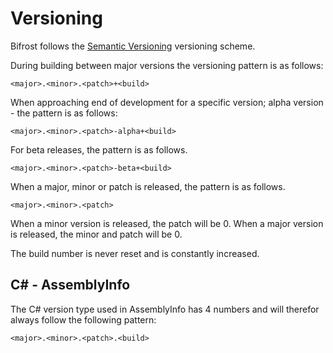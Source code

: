 # Versioning

Bifrost follows the [Semantic Versioning](https://semver.org) versioning scheme.

During building between major versions the versioning pattern is as follows:

`<major>.<minor>.<patch>+<build>`

When approaching end of development for a specific version; alpha version - the pattern is as follows:

`<major>.<minor>.<patch>-alpha+<build>`

For beta releases, the pattern is as follows.

`<major>.<minor>.<patch>-beta+<build>`

When a major, minor or patch is released, the pattern is as follows.

`<major>.<minor>.<patch>`

When a minor version is released, the patch will be 0.
When a major version is released, the minor and patch will be 0.

The build number is never reset and is constantly increased.

## C# - AssemblyInfo

The C# version type used in AssemblyInfo has 4 numbers and will therefor always
follow the following pattern:

`<major>.<minor>.<patch>.<build>`

